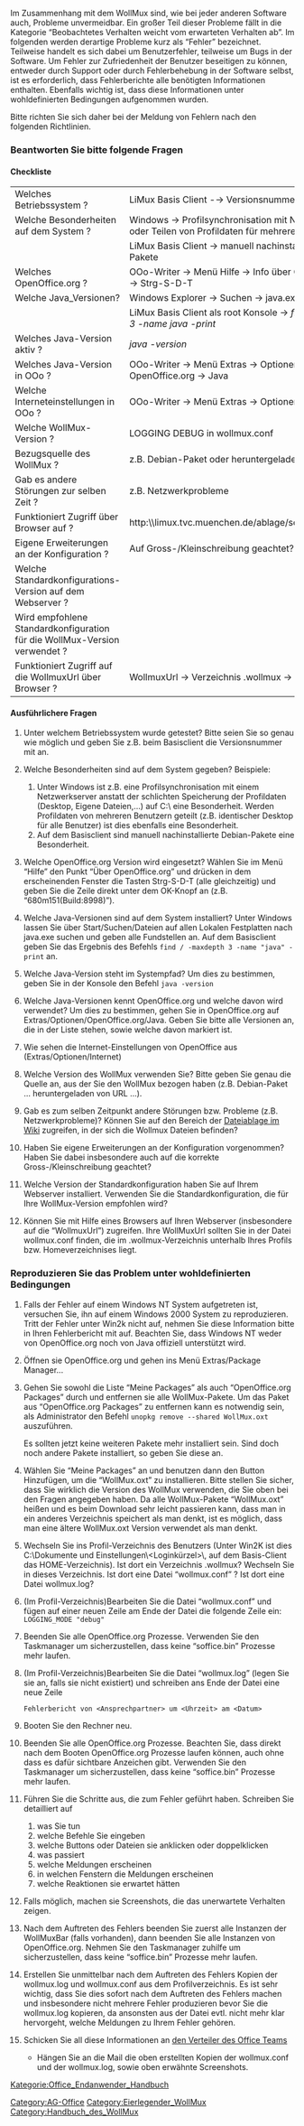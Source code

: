 Im Zusammenhang mit dem WollMux sind, wie bei jeder anderen Software
auch, Probleme unvermeidbar. Ein großer Teil dieser Probleme fällt in
die Kategorie “Beobachtetes Verhalten weicht vom erwarteten Verhalten
ab”. Im folgenden werden derartige Probleme kurz als “Fehler”
bezeichnet. Teilweise handelt es sich dabei um Benutzerfehler, teilweise
um Bugs in der Software. Um Fehler zur Zufriedenheit der Benutzer
beseitigen zu können, entweder durch Support oder durch Fehlerbehebung
in der Software selbst, ist es erforderlich, dass Fehlerberichte alle
benötigten Informationen enthalten. Ebenfalls wichtig ist, dass diese
Informationen unter wohldefinierten Bedingungen aufgenommen wurden.

Bitte richten Sie sich daher bei der Meldung von Fehlern nach den
folgenden Richtlinien.

### Beantworten Sie bitte folgende Fragen

#### Checkliste

<table>
<tr>
<td> Welches Betriebssystem&#160;?
</td>
<td> LiMux Basis Client -&rarr; Versionsnummer
</td></tr>
<tr>
<td> Welche Besonderheiten auf dem System&#160;?
</td>
<td> Windows &rarr; Profilsynchronisation mit Netzwerkserver oder Teilen von Profildaten für mehrere Benutzer
</td></tr>
<tr>
<td>
</td>
<td> LiMux Basis Client &rarr; manuell nachinstallierte Debian Pakete
</td></tr>
<tr>
<td> Welches OpenOffice.org&#160;?
</td>
<td> OOo-Writer &rarr; Menü Hilfe &rarr; Info über OpenOffice.org &rarr; Strg-S-D-T
</td></tr>
<tr>
<td> Welche Java_Versionen?
</td>
<td> Windows Explorer &rarr; Suchen &rarr; java.exe
</td></tr>
<tr>
<td>
</td>
<td> LiMux Basis Client als root Konsole &rarr; <i>find / -maxdepth 3 -name java -print</i>
</td></tr>
<tr>
<td> Welches Java-Version aktiv&#160;?
</td>
<td> <i>java -version</i>
</td></tr>
<tr>
<td> Welches Java-Version in OOo&#160;?
</td>
<td> OOo-Writer &rarr; Menü Extras &rarr; Optionen &rarr; OpenOffice.org &rarr; Java
</td></tr>
<tr>
<td> Welche Interneteinstellungen in OOo&#160;?
</td>
<td> OOo-Writer &rarr; Menü Extras &rarr; Optionen &rarr; Internet
</td></tr>
<tr>
<td> Welche WollMux-Version&#160;?
</td>
<td> LOGGING DEBUG in wollmux.conf
</td></tr>
<tr>
<td> Bezugsquelle des WollMux&#160;?
</td>
<td> z.B. Debian-Paket oder heruntergeladen von URL
</td></tr>
<tr>
<td> Gab es andere Störungen zur selben Zeit&#160;?
</td>
<td> z.B. Netzwerkprobleme
</td></tr>
<tr>
<td> Funktioniert Zugriff über Browser auf&#160;?
</td>
<td> http:\\limux.tvc.muenchen.de/ablage/sonstiges/wollmux
</td></tr>
<tr>
<td> Eigene Erweiterungen an der Konfiguration&#160;?
</td>
<td> Auf Gross-/Kleinschreibung geachtet?
</td></tr>
<tr>
<td> Welche Standardkonfigurations-Version auf dem Webserver&#160;?
</td>
<td>
</td></tr>
<tr>
<td> Wird empfohlene Standardkonfiguration für die WollMux-Version verwendet&#160;?
</td>
<td>
</td></tr>
<tr>
<td> Funktioniert Zugriff auf die WollmuxUrl über Browser&#160;?
</td>
<td> WollmuxUrl &rarr; Verzeichnis .wollmux &rarr; wollmux.conf
</td></tr></table>

#### Ausführlichere Fragen

1.  Unter welchem Betriebssystem wurde getestet? Bitte seien Sie so
    genau wie möglich und geben Sie z.B. beim Basisclient die
    Versionsnummer mit an.
2.  Welche Besonderheiten sind auf dem System gegeben? Beispiele:
    1.  Unter Windows ist z.B. eine Profilsynchronisation mit einem
        Netzwerkserver anstatt der schlichten Speicherung der
        Profildaten (Desktop, Eigene Dateien,...) auf C:\\
        eine Besonderheit. Werden Profildaten von mehreren Benutzern
        geteilt (z.B. identischer Desktop für alle Benutzer) ist dies
        ebenfalls eine Besonderheit.
    2.  Auf dem Basisclient sind manuell nachinstallierte Debian-Pakete
        eine Besonderheit.

3.  Welche OpenOffice.org Version wird eingesetzt? Wählen Sie im Menü
    “Hilfe” den Punkt “Über OpenOffice.org” und drücken in dem
    erscheinenden Fenster die Tasten Strg-S-D-T (alle gleichzeitig) und
    geben Sie die Zeile direkt unter dem OK-Knopf an (z.B.
    “680m151(Build:8998)”).
4.  Welche Java-Versionen sind auf dem System installiert? Unter Windows
    lassen Sie über Start/Suchen/Dateien auf allen Lokalen Festplatten
    nach java.exe suchen und geben alle Fundstellen an. Auf dem
    Basisclient geben Sie das Ergebnis des Befehls `find /
    -maxdepth 3 -name "java" -print` an.
5.  Welche Java-Version steht im Systempfad? Um dies zu bestimmen, geben
    Sie in der Konsole den Befehl `java -version`
6.  Welche Java-Versionen kennt OpenOffice.org und welche davon wird
    verwendet? Um dies zu bestimmen, gehen Sie in OpenOffice.org
    auf Extras/Optionen/OpenOffice.org/Java. Geben Sie bitte alle
    Versionen an, die in der Liste stehen, sowie welche davon
    markiert ist.
7.  Wie sehen die Internet-Einstellungen von OpenOffice
    aus (Extras/Optionen/Internet)
8.  Welche Version des WollMux verwenden Sie? Bitte geben Sie genau die
    Quelle an, aus der Sie den WollMux bezogen haben (z.B.
    Debian-Paket ... heruntergeladen von URL ...).
9.  Gab es zum selben Zeitpunkt andere Störungen bzw. Probleme (z.B.
    Netzwerkprobleme)? Können Sie auf den Bereich der [Dateiablage im    Wiki](http://limux.tvc.muenchen.de/ablage/sonstiges/wollmux/)
    zugreifen, in der sich die Wollmux Dateien befinden?
10. Haben Sie eigene Erweiterungen an der Konfiguration vorgenommen?
    Haben Sie dabei insbesondere auch auf die korrekte
    Gross-/Kleinschreibung geachtet?
11. Welche Version der Standardkonfiguration haben Sie auf Ihrem
    Webserver installiert. Verwenden Sie die Standardkonfiguration, die
    für Ihre WollMux-Version empfohlen wird?
12. Können Sie mit Hilfe eines Browsers auf Ihren Webserver
    (insbesondere auf die “WollmuxUrl”) zugreifen. Ihre WollMuxUrl
    sollten Sie in der Datei wollmux.conf finden, die im
    .wollmux-Verzeichnis unterhalb Ihres Profils bzw.
    Homeverzeichnises liegt.

### Reproduzieren Sie das Problem unter wohldefinierten Bedingungen

1.  Falls der Fehler auf einem Windows NT System aufgetreten ist,
    versuchen Sie, ihn auf einem Windows 2000 System zu reproduzieren.
    Tritt der Fehler unter Win2k nicht auf, nehmen Sie diese Information
    bitte in Ihren Fehlerbericht mit auf. Beachten Sie, dass Windows NT
    weder von OpenOffice.org noch von Java offiziell unterstützt wird.
2.  Öffnen sie OpenOffice.org und gehen ins Menü
    Extras/Package Manager...
3.  Gehen Sie sowohl die Liste “Meine Packages” als auch “OpenOffice.org
    Packages” durch und entfernen sie alle WollMux-Pakete. Um das Paket
    aus “OpenOffice.org Packages” zu entfernen kann es notwendig sein,
    als Administrator den Befehl `unopkg remove --shared WollMux.oxt`
    auszuführen.

    Es sollten jetzt keine weiteren Pakete mehr installiert sein. Sind
    doch noch andere Pakete installiert, so geben Sie diese an.
4.  Wählen Sie “Meine Packages” an und benutzen dann den Button
    Hinzufügen, um die “WollMux.oxt” zu installieren. Bitte stellen Sie
    sicher, dass Sie wirklich die Version des WollMux verwenden, die Sie
    oben bei den Fragen angegeben haben. Da alle WollMux-Pakete
    “WollMux.oxt” heißen und es beim Download sehr leicht passieren
    kann, dass man in ein anderes Verzeichnis speichert als man denkt,
    ist es möglich, dass man eine ältere WollMux.oxt Version verwendet
    als man denkt.
5.  Wechseln Sie ins Profil-Verzeichnis des Benutzers (Unter Win2K ist
    dies C:\\Dokumente und Einstellungen\\&lt;Loginkürzel&gt;\\, auf dem
    Basis-Client das HOME-Verzeichnis). Ist dort ein Verzeichnis
    .wollmux? Wechseln Sie in dieses Verzeichnis. Ist dort eine Datei
    “wollmux.conf” ? Ist dort eine Datei wollmux.log?
6.  (Im Profil-Verzeichnis)Bearbeiten Sie die Datei “wollmux.conf” und
    fügen auf einer neuen Zeile am Ende der Datei die folgende Zeile
    ein: `LOGGING_MODE "debug"`
7.  Beenden Sie alle OpenOffice.org Prozesse. Verwenden Sie den
    Taskmanager um sicherzustellen, dass keine “soffice.bin” Prozesse
    mehr laufen.
8.  (Im Profil-Verzeichnis)Bearbeiten Sie die Datei “wollmux.log” (legen
    Sie sie an, falls sie nicht existiert) und schreiben ans Ende der
    Datei eine neue Zeile

    `Fehlerbericht von <Ansprechpartner> um <Uhrzeit> am <Datum>`
9.  Booten Sie den Rechner neu.
10. Beenden Sie alle OpenOffice.org Prozesse. Beachten Sie, dass direkt
    nach dem Booten OpenOffice.org Prozesse laufen können, auch ohne
    dass es dafür sichtbare Anzeichen gibt. Verwenden Sie den
    Taskmanager um sicherzustellen, dass keine “soffice.bin” Prozesse
    mehr laufen.
11. Führen Sie die Schritte aus, die zum Fehler geführt haben. Schreiben
    Sie detailliert auf
    1.  was Sie tun
    2.  welche Befehle Sie eingeben
    3.  welche Buttons oder Dateien sie anklicken oder doppelklicken
    4.  was passiert
    5.  welche Meldungen erscheinen
    6.  in welchen Fenstern die Meldungen erscheinen
    7.  welche Reaktionen sie erwartet hätten

12. Falls möglich, machen sie Screenshots, die das unerwartete
    Verhalten zeigen.
13. Nach dem Auftreten des Fehlers beenden Sie zuerst alle Instanzen der
    WollMuxBar (falls vorhanden), dann beenden Sie alle Instanzen
    von OpenOffice.org. Nehmen Sie den Taskmanager zuhilfe um
    sicherzustellen, dass keine “soffice.bin” Prozesse mehr laufen.
14. Erstellen Sie unmittelbar nach dem Auftreten des Fehlers Kopien der
    wollmux.log und wollmux.conf aus dem Profilverzeichnis. Es ist sehr
    wichtig, dass Sie dies sofort nach dem Auftreten des Fehlers machen
    und insbesondere nicht mehrere Fehler produzieren bevor Sie die
    wollmux.log kopieren, da ansonsten aus der Datei evtl. nicht mehr
    klar hervorgeht, welche Meldungen zu Ihrem Fehler gehören.
15. Schicken Sie all diese Informationen an [den Verteiler des Office    Teams](Kontakt_TP_Client "wikilink")
    -   Hängen Sie an die Mail die oben erstellten Kopien der
        wollmux.conf und der wollmux.log, sowie oben
        erwähnte Screenshots.

<Kategorie:Office_Endanwender_Handbuch>

<Category:AG-Office> <Category:Eierlegender_WollMux>
<Category:Handbuch_des_WollMux>
